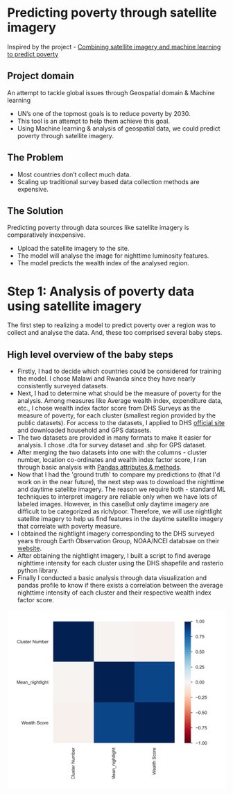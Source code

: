 # Predicting poverty through satellite imagery

Inspired by the project - [Combining satellite imagery and machine learning to predict poverty](http://sustain.stanford.edu/predicting-poverty)

## Project domain
An attempt to tackle global issues through Geospatial domain & Machine learning
- UN’s one of the topmost goals is to reduce poverty by 2030.
- This tool is an attempt to help them achieve this goal. 
- Using Machine learning & analysis of geospatial data, we could predict poverty through satellite imagery.

## The Problem
- Most countries don’t collect much data.
- Scaling up traditional survey based data collection methods are expensive.

## The Solution
Predicting poverty through data sources like satellite imagery is comparatively inexpensive. 
- Upload the satellite imagery to the site.
- The model will analyse the image for nighttime luminosity features.
- The model predicts the wealth index of the analysed region.

# Step 1: Analysis of poverty data using satellite imagery
The first step to realizing a model to predict poverty over a region was to collect and analyse the data. And, these too comprised several baby steps.

## High level overview of the baby steps
- Firstly, I had to decide which countries could be considered for training the model. I chose Malawi and Rwanda since they have nearly consistently surveyed datasets.
- Next, I had to determine what should be the measure of poverty for the analysis. Among measures like Average wealth index, expenditure data, etc., I chose wealth index factor score from DHS Surveys as the measure of poverty, for each cluster (smallest region provided by the public datasets). For access to the datasets, I applied to DHS [official site](https://dhsprogram.com/Data/) and downloaded household and GPS datasets.
- The two datasets are provided in many formats to make it easier for analysis. I chose .dta for survey dataset and .shp for GPS dataset.
- After merging the two datasets into one with the columns - cluster number, location co-ordinates and wealth index factor score, I ran through basic analysis with [Pandas attributes & methods](https://pandas.pydata.org/docs/user_guide/index.html).
- Now that I had the 'ground truth' to compare my predictions to (that I'd work on in the near future), the next step was to download the nighttime and daytime satellite imagery. The reason we require both - standard ML techniques to interpret imagery are reliable only when we have lots of labeled images. However, in this caseBut only daytime imagery are difficult to be categorized as rich/poor. Therefore, we will use nightlight satellite imagery to help us find features in the daytime satellite imagery that correlate with poverty measure.
- I obtained the nightlight imagery corresponding to the DHS surveyed years through Earth Observation Group, NOAA/NCEI databsae on their [website](https://eogdata.mines.edu/dmsp/downloadV4composites.html).
- After obtaining the nightlight imagery, I built a script to find average nighttime intensity for each cluster using the DHS shapefile and rasterio python library.
- Finally I conducted a basic analysis through data visualization and pandas profile to know if there exists a correlation between the average nighttime intensity of each cluster and their respective wealth index factor score.

![Correlation of Wealth Score and Nighttime Intensity](https://github.com/aishwaryawahane/poverty_predictor/blob/main/graphs/Rwanda/Correlation.png)
